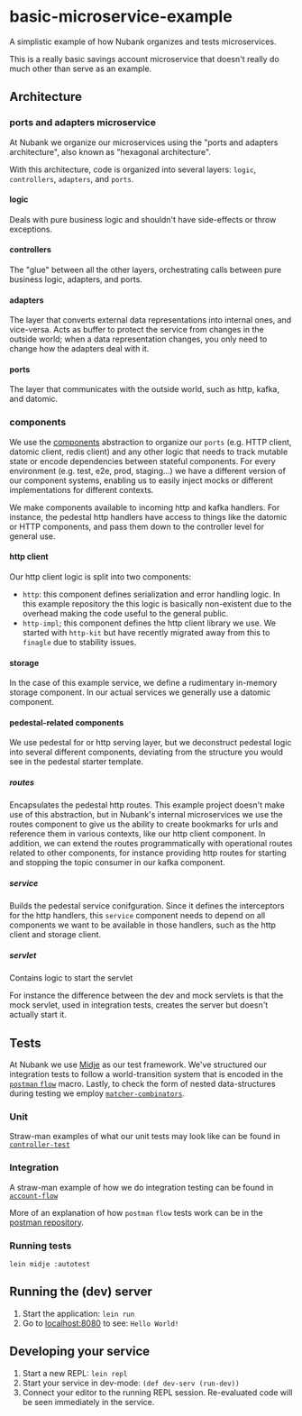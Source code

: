 # basic-microservice-example

A simplistic example of how Nubank organizes and tests microservices.

This is a really basic savings account microservice that doesn't really do much other than serve as an example.

## Architecture

### ports and adapters microservice

At Nubank we organize our microservices using the "ports and adapters architecture", also known as "hexagonal architecture".

With this architecture, code is organized into several layers: `logic`, `controllers`, `adapters`, and `ports`.

#### logic

Deals with pure business logic and shouldn't have side-effects or throw exceptions.

#### controllers

The "glue" between all the other layers, orchestrating calls between pure business logic, adapters, and ports.

#### adapters

The layer that converts external data representations into internal ones, and vice-versa. Acts as buffer to protect the service from changes in the outside world; when a data representation changes, you only need to change how the adapters deal with it.

#### ports

The layer that communicates with the outside world, such as http, kafka, and datomic.

### components

We use the [components](https://github.com/stuartsierra/component) abstraction to organize our `ports` (e.g. HTTP client, datomic client, redis client) and any other logic that needs to track mutable state or encode dependencies between stateful components. For every environment (e.g. test, e2e, prod, staging...) we have a different version of our component systems, enabling us to easily inject mocks or different implementations for different contexts.

We make components available to incoming http and kafka handlers. For instance, the pedestal http handlers have access to things like the datomic or HTTP components, and pass them down to the controller level for general use.

#### http client

Our http client logic is split into two components:

 - `http`: this component defines serialization and error handling logic. In this example repository the this logic is basically non-existent due to the overhead making the code useful to the general public.
 - `http-impl`; this component defines the http client library we use. We started with `http-kit` but have recently migrated away from this to `finagle` due to stability issues.

#### storage

In the case of this example service, we define a rudimentary in-memory storage component. In our actual services we generally use a datomic component.

#### pedestal-related components

We use pedestal for or http serving layer, but we deconstruct pedestal logic into several different components, deviating from the structure you would see in the pedestal starter template.

##### routes

Encapsulates the pedestal http routes. This example project doesn't make use of this abstraction, but in Nubank's internal microservices we use the routes component to give us the ability to create bookmarks for urls and reference them in various contexts, like our http client component. In addition, we can extend the routes programmatically with operational routes related to other components, for instance providing http routes for starting and stopping the topic consumer in our kafka component.

##### service

Builds the pedestal service conifguration. Since it defines the interceptors for the http handlers, this `service` component needs to depend on all components we want to be available in those handlers, such as the http client and storage client.

##### servlet

Contains logic to start the servlet 

For instance the difference between the dev and mock servlets is that the mock servlet, used in integration tests, creates the server but doesn't actually start it.


## Tests

At Nubank we use [Midje](https://github.com/marick/Midje) as our test framework.
We've structured our integration tests to follow a world-transition system that is encoded in the [`postman` `flow`](https://github.com/nubank/postman) macro.
Lastly, to check the form of nested data-structures during testing we employ [`matcher-combinators`](https://github.com/nubank/matcher-combinators).


### Unit

Straw-man examples of what our unit tests may look like can be found in [`controller-test`](https://github.com/nubank/basic-microservice-example/blob/master/test/basic_microservice_example/controller_test.cl)

### Integration

A straw-man example of how we do integration testing can be found in [`account-flow`](https://github.com/nubank/basic-microservice-example/blob/master/test/basic_microservice_example/account_flow.cl)

More of an explanation of how `postman` `flow` tests work can be in the [postman repository](https://github.com/nubank/postman).

### Running tests

```
lein midje :autotest
```

## Running the (dev) server

1. Start the application: `lein run`
2. Go to [localhost:8080](http://localhost:8080/) to see: `Hello World!`


## Developing your service

1. Start a new REPL: `lein repl`
2. Start your service in dev-mode: `(def dev-serv (run-dev))`
3. Connect your editor to the running REPL session.
   Re-evaluated code will be seen immediately in the service.
